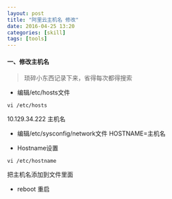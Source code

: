 ```yaml
---
layout: post
title: "阿里云主机名 修改"
date: 2016-04-25 13:20
categories: [skill]
tags: [tools]
---
```

#### 一、修改主机名

> 琐碎小东西记录下来，省得每次都得搜索

* 编辑/etc/hosts文件

```shell
vi /etc/hosts
```
10.129.34.222 主机名

* 编辑/etc/sysconfig/network文件
HOSTNAME=主机名

* Hostname设置

```shell
vi /etc/hostname
```
把主机名添加到文件里面

* reboot 重启
